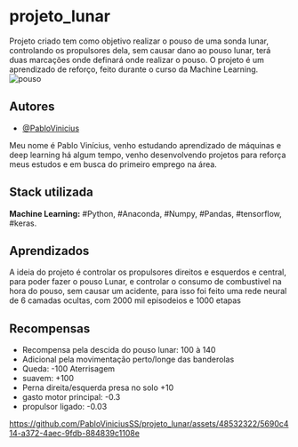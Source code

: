 # projeto_lunar


Projeto criado tem como objetivo realizar o pouso de uma sonda lunar, controlando os propulsores dela, sem causar dano ao pouso lunar, terá duas marcações onde definará onde realizar o pouso. 
O projeto é um aprendizado de reforço, feito durante o curso da Machine Learning.
![pouso](https://github.com/PabloViniciusSS/projeto_lunar/assets/48532322/0c51284f-8499-4636-8b50-f19d8172b5ae)



## Autores

- [@PabloVinicius](https://www.github.com/PabloViniciusSS)

Meu nome é Pablo Vinícius, venho estudando aprendizado de máquinas e deep learning há algum tempo, venho desenvolvendo projetos para reforça meus estudos e em busca do primeiro emprego na área.
## Stack utilizada

**Machine Learning:** #Python, #Anaconda, #Numpy, #Pandas, #tensorflow, #keras.

## Aprendizados

A ideia do projeto é controlar os propulsores direitos e esquerdos e central, para poder fazer o pouso Lunar, e controlar o consumo de combustivel na hora do pouso, sem causar um acidente, para isso foi feito uma rede neural de 6 camadas ocultas, com 2000 mil episodeios e 1000 etapas


## Recompensas

- Recompensa pela descida do pouso lunar: 100 à 140
- Adicional pela movimentação perto/longe das banderolas
- Queda: -100 Aterrisagem
- suavem: +100
- Perna direita/esquerda presa no solo +10
- gasto motor principal: -0.3
- propulsor ligado: -0.03




https://github.com/PabloViniciusSS/projeto_lunar/assets/48532322/5690c414-a372-4aec-9fdb-884839c1108e



